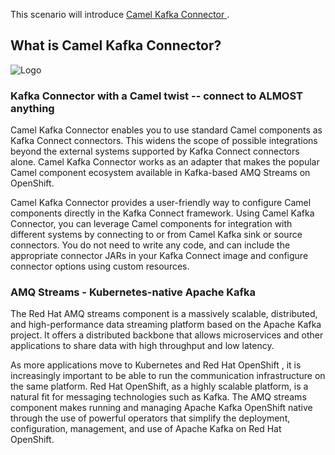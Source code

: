 
This scenario will introduce [Camel Kafka Connector ](https://camel.apache.org/camel-kafka-connector/latest/index.html).

## What is Camel Kafka Connector?


![Logo](https://camel.apache.org/_/img/logo-d.svg)


### Kafka Connector with a Camel twist -- connect to ALMOST anything

Camel Kafka Connector enables you to use standard Camel components as Kafka Connect connectors. This widens the scope of possible integrations beyond the external systems supported by Kafka Connect connectors alone. Camel Kafka Connector works as an adapter that makes the popular Camel component ecosystem available in Kafka-based AMQ Streams on OpenShift.

Camel Kafka Connector provides a user-friendly way to configure Camel components directly in the Kafka Connect framework. Using Camel Kafka Connector, you can leverage Camel components for integration with different systems by connecting to or from Camel Kafka sink or source connectors. You do not need to write any code, and can include the appropriate connector JARs in your Kafka Connect image and configure connector options using custom resources.


### AMQ Streams - Kubernetes-native Apache Kafka

The Red Hat AMQ streams component is a massively scalable, distributed, and high-performance data streaming platform based on the Apache Kafka project. It offers a distributed backbone that allows microservices and other applications to share data with high throughput and low latency.

As more applications move to Kubernetes and Red Hat OpenShift , it is increasingly important to be able to run the communication infrastructure on the same platform. Red Hat OpenShift, as a highly scalable platform, is a natural fit for messaging technologies such as Kafka. The AMQ streams component makes running and managing Apache Kafka OpenShift native through the use of powerful operators that simplify the deployment, configuration, management, and use of Apache Kafka on Red Hat OpenShift.
